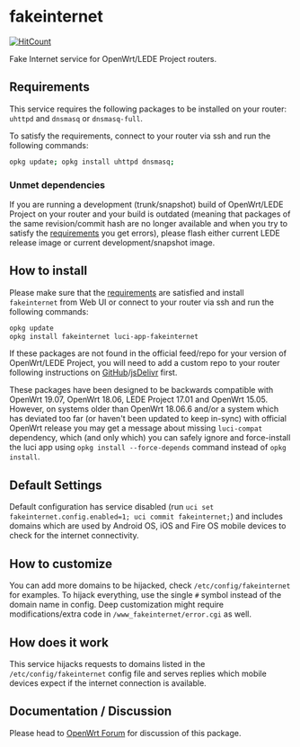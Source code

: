 <!-- markdownlint-disable MD013 -->

# fakeinternet

[![HitCount](http://hits.dwyl.com/stangri/docsopenwrtmelmacnet/fakeinternet.svg)](http://hits.dwyl.com/stangri/docsopenwrtmelmacnet/fakeinternet)

Fake Internet service for OpenWrt/LEDE Project routers.

## Requirements

This service requires the following packages to be installed on your router: `uhttpd` and `dnsmasq` or `dnsmasq-full`.

To satisfy the requirements, connect to your router via ssh and run the following commands:

```sh
opkg update; opkg install uhttpd dnsmasq;
```

### Unmet dependencies

If you are running a development (trunk/snapshot) build of OpenWrt/LEDE Project on your router and your build is outdated (meaning that packages of the same revision/commit hash are no longer available and when you try to satisfy the [requirements](#requirements) you get errors), please flash either current LEDE release image or current development/snapshot image.

## How to install

Please make sure that the [requirements](#requirements) are satisfied and install `fakeinternet` from Web UI or connect to your router via ssh and run the following commands:

```sh
opkg update
opkg install fakeinternet luci-app-fakeinternet
```

If these packages are not found in the official feed/repo for your version of OpenWrt/LEDE Project, you will need to add a custom repo to your router following instructions on [GitHub](https://docs.openwrt.melmac.net/#on-your-router)/[jsDelivr](https://cdn.jsdelivr.net/gh/stangri/docs.openwrt.melmac.net/README.md#on-your-router) first.

These packages have been designed to be backwards compatible with OpenWrt 19.07, OpenWrt 18.06, LEDE Project 17.01 and OpenWrt 15.05. However, on systems older than OpenWrt 18.06.6 and/or a system which has deviated too far (or haven't been updated to keep in-sync) with official OpenWrt release you may get a message about missing `luci-compat` dependency, which (and only which) you can safely ignore and force-install the luci app using `opkg install --force-depends` command instead of `opkg install`.

## Default Settings

Default configuration has service disabled (run `uci set fakeinternet.config.enabled=1; uci commit fakeinternet;`) and includes domains which are used by Android OS, iOS and Fire OS mobile devices to check for the internet connectivity.

## How to customize

You can add more domains to be hijacked, check `/etc/config/fakeinternet` for examples. To hijack everything, use the single `#` symbol instead of the domain name in config. Deep customization might require modifications/extra code in `/www_fakeinternet/error.cgi` as well.

## How does it work

This service hijacks requests to domains listed in the `/etc/config/fakeinternet` config file and serves replies which mobile devices expect if the internet connection is available.

## Documentation / Discussion

Please head to [OpenWrt Forum](https://forum.openwrt.org/t/fakeinternet-service-package/924/) for discussion of this package.
